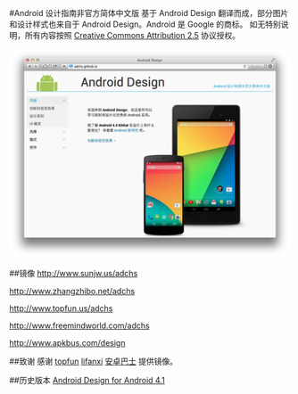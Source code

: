 #Android 设计指南非官方简体中文版
基于 Android Design 翻译而成，部分图片和设计样式也来自于 Android Design。Android 是 Google 的商标。
如无特别说明，所有内容按照 [Creative Commons Attribution 2.5](http://creativecommons.org/licenses/by/2.5/) 协议授权。

![](screenshot.png)

##镜像
<http://www.sunjw.us/adchs>

<http://www.zhangzhibo.net/adchs>

<http://www.topfun.us/adchs>

<http://www.freemindworld.com/adchs>

<http://www.apkbus.com/design>

##致谢
感谢 [topfun](http://www.topfun.us/) [lifanxi](http://www.freemindworld.com/) [安卓巴士](http://www.apkbus.com/) 提供镜像。

##历史版本
[Android Design for Android 4.1](https://github.com/sunjw/adchs/releases/tag/4.1)